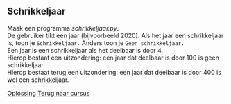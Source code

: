 ## Schrikkeljaar

Maak een programma _schrikkeljaar.py_.\
De gebruiker tikt een jaar (bijvoorbeeld 2020). Als het jaar een
schrikkeljaar is, toon je `Schrikkeljaar.` Anders toon je
`Geen schrikkeljaar.`\
Een jaar is een schrikkeljaar als het deelbaar is door 4.\
Hierop bestaat een uitzondering: een jaar dat deelbaar is door 100 is
geen schrikkeljaar.\
Hierop bestaat terug een uitzondering: een jaar dat deelbaar is door 400
is wel een schrikkeljaar.

[Oplossing](/oplossingen/schrikkeljaar.html)
[Terug naar cursus](/15_nesten.html)